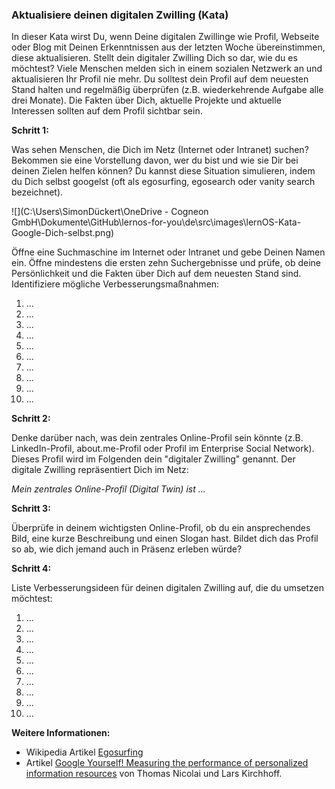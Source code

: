 ### Aktualisiere deinen digitalen Zwilling (Kata)

In dieser Kata wirst Du, wenn Deine digitalen Zwillinge wie Profil, Webseite oder Blog mit Deinen Erkenntnissen aus der letzten Woche übereinstimmen, diese aktualisieren. Stellt dein digitaler Zwilling Dich so dar, wie du es möchtest? Viele Menschen melden sich in einem sozialen Netzwerk an und aktualisieren Ihr Profil nie mehr. Du solltest dein Profil auf dem neuesten Stand halten und regelmäßig überprüfen (z.B. wiederkehrende Aufgabe alle drei Monate). Die Fakten über Dich, aktuelle Projekte und aktuelle Interessen sollten auf dem Profil sichtbar sein.



**Schritt 1:**

Was sehen Menschen, die Dich im Netz (Internet oder Intranet) suchen? Bekommen sie eine Vorstellung davon, wer du bist und wie sie Dir bei deinen Zielen helfen können? Du kannst diese Situation simulieren, indem du Dich selbst googelst (oft als egosurfing, egosearch oder vanity search bezeichnet).

![](C:\Users\SimonDückert\OneDrive - Cogneon GmbH\Dokumente\GitHub\lernos-for-you\de\src\images\lernOS-Kata-Google-Dich-selbst.png)

Öffne eine Suchmaschine im Internet oder Intranet und gebe Deinen Namen ein. Öffne mindestens die ersten zehn Suchergebnisse und prüfe, ob deine Persönlichkeit und die Fakten über Dich auf dem neuesten Stand sind. Identifiziere mögliche Verbesserungsmaßnahmen:

1.  ...
2.  ...
3.  ...
4.  ...
5.  ...
6.  ...
7.  ...
8.  ...
9.  ...
10.  ...



**Schritt 2:**

Denke darüber nach, was dein zentrales Online-Profil sein könnte (z.B. LinkedIn-Profil, about.me-Profil oder Profil im Enterprise Social Network). Dieses Profil wird im Folgenden dein "digitaler Zwilling" genannt. Der digitale Zwilling repräsentiert Dich im Netz:

*Mein zentrales Online-Profil (Digital Twin) ist ...*



**Schritt 3:**

Überprüfe in deinem wichtigsten Online-Profil, ob du ein ansprechendes Bild, eine kurze Beschreibung und einen Slogan hast. Bildet dich das Profil so ab, wie dich jemand auch in Präsenz erleben würde?



**Schritt 4:**

Liste Verbesserungsideen für deinen digitalen Zwilling auf, die du umsetzen möchtest:

1. ...
2. ...
3. ...
4. ...
5. ...
6. ...
7. ...
8. ...
9. ...
10. ...



**Weitere Informationen:**

* Wikipedia Artikel [Egosurfing](https://en.wikipedia.org/wiki/Egosurfing)
* Artikel [Google Yourself! Measuring the performance of personalized information resources](https://snurb.info/files/aoir2008/Google%20Yourself!%20Measuring%20the%20performance%20of%20personalized%20information%20resources%20%28AoIR%202008%29.pdf) von Thomas Nicolai und Lars Kirchhoff.

